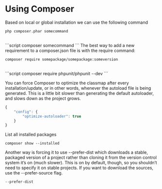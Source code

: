 

Using Composer
=====================
Based on local or global installation we can use the following command
```script
php composer.phar somecommand
```	
<br>
```script
composer somecommand
```
The best way to add a new requirement to a composer.json file is with the require command:

```script
composer require somepackage/somepackage:someversion
```
<br>
```script
composer require phpunit/phpunit --dev
```

You can force Composer to optimize the classmap after every installation/update, or in other words, whenever the autoload file is being generated. This is a little bit slower than generating the default autoloader, and slows down as the project grows.

```javascript
{
    "config": {
        "optimize-autoloader": true
    }
}
```
List all installed packages

```script
composer show --installed
```
Another way is forcing it to use --prefer-dist which downloads a stable, packaged version of a project rather than cloning it from the version control system it’s on (much slower). This is on by default, though, so you shouldn’t need to specify it on stable projects. If you want to download the sources, use the --prefer-source flag. 

```script
--prefer-dist
```
